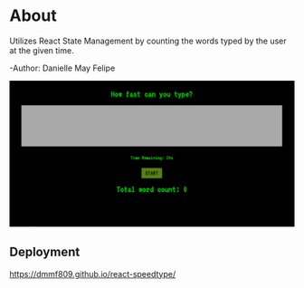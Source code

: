 # About

Utilizes React State Management by counting the words typed by the user at the given time.

-Author: Danielle May Felipe

<img src='./images/typegame.png' alt='Typing Game'/>

## Deployment

https://dmmf809.github.io/react-speedtype/
